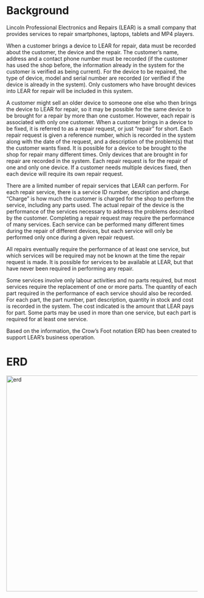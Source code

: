 # Background 
Lincoln Professional Electronics and Repairs (LEAR) is a small company that provides services to repair smartphones, laptops, tablets and MP4 players.

When a customer brings a device to LEAR for repair, data must be recorded about the customer, the device and the repair. The customer’s name, address and a contact phone number must be recorded (if the customer has used the shop before, the information already in the system for the customer is verified as being current). For the device to be repaired, the type of device, model and serial number are recorded (or verified if the device is already in the system). Only customers who have brought devices into LEAR for repair will be included in this system.

A customer might sell an older device to someone one else who then brings the device to LEAR for repair, so it may be possible for the same device to be brought for a repair by more than one customer. However, each repair is associated with only one customer. When a customer brings in a device to be fixed, it is referred to as a repair request, or just “repair” for short. Each repair request is given a reference number, which is recorded in the system along with the date of the request, and a description of the problem(s) that the customer wants fixed. It is possible for a device to be brought to the shop for repair many different times. Only devices that are brought in for repair are recorded in the system. Each repair request is for the repair of one and only one device. If a customer needs multiple devices fixed, then each device will require its own repair request.

There are a limited number of repair services that LEAR can perform. For each repair service, there is a service ID number, description and charge. “Charge” is how much the customer is charged for the shop to perform the service, including any parts used. The actual repair of the device is the performance of the services necessary to address the problems described by the customer. Completing a repair request may require the performance of many services. Each service can be performed many different times during the repair of different devices, but each service will only be performed only once during a given repair request.

All repairs eventually require the performance of at least one service, but which services will be required may not be known at the time the repair request is made. It is possible for services to be available at LEAR, but that have never been required in performing any repair.

Some services involve only labour activities and no parts required, but most services require the replacement of one or more parts. The quantity of each part required in the performance of each service should also be recorded. For each part, the part number, part description, quantity in stock and cost is recorded in the system. The cost indicated is the amount that LEAR pays for part. Some parts may be used in more than one service, but each part is required for at least one service.

Based on the information, the Crow’s Foot notation ERD has been created to support LEAR’s business operation.


# ERD 

<img width="568" alt="erd" src="https://github.com/wanjun3211/VicSql_ER_Diagram/assets/118150417/c47e271a-990c-48e2-aec6-a71667b669aa">
